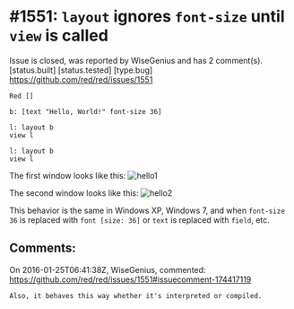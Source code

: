 
#1551: `layout` ignores `font-size` until `view` is called
================================================================================
Issue is closed, was reported by WiseGenius and has 2 comment(s).
[status.built] [status.tested] [type.bug]
<https://github.com/red/red/issues/1551>

```
Red []

b: [text "Hello, World!" font-size 36]

l: layout b
view l

l: layout b
view l
```

The first window looks like this:
![hello1](https://cloud.githubusercontent.com/assets/7657453/12537710/8b211cc6-c311-11e5-8290-9b0a0dec6d25.png)

The second window looks like this:
![hello2](https://cloud.githubusercontent.com/assets/7657453/12537713/95337eb6-c311-11e5-98f5-58b11844e966.png)

This behavior is the same in Windows XP, Windows 7, and when `font-size 36` is replaced with `font [size: 36]` or `text` is replaced with `field`, etc.



Comments:
--------------------------------------------------------------------------------

On 2016-01-25T06:41:38Z, WiseGenius, commented:
<https://github.com/red/red/issues/1551#issuecomment-174417119>

    Also, it behaves this way whether it's interpreted or compiled.


